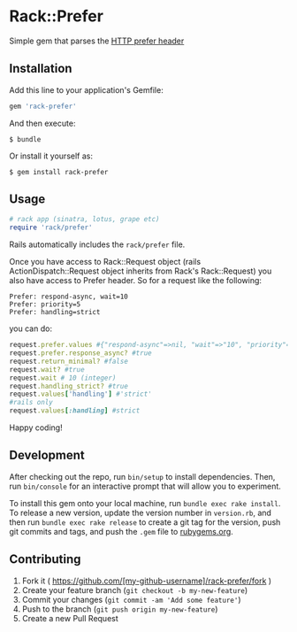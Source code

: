 # Rack::Prefer

Simple gem that parses the [HTTP prefer header](http://tools.ietf.org/html/rfc7240)

## Installation

Add this line to your application's Gemfile:

```ruby
gem 'rack-prefer'
```

And then execute:

    $ bundle

Or install it yourself as:

    $ gem install rack-prefer

## Usage

```ruby
# rack app (sinatra, lotus, grape etc)
require 'rack/prefer'
```

Rails automatically includes the `rack/prefer` file.

Once you have access to Rack::Request object (rails ActionDispatch::Request object
inherits from Rack's Rack::Request) you also have access to Prefer header. So for
a request like the following:

```http
Prefer: respond-async, wait=10
Prefer: priority=5
Prefer: handling=strict
```

you can do:
```ruby
request.prefer.values #{"respond-async"=>nil, "wait"=>"10", "priority"=>"5"}
request.prefer.response_async? #true
request.return_minimal? #false
request.wait? #true
request.wait # 10 (integer)
request.handling_strict? #true
request.values['handling'] #'strict'
#rails only
request.values[:handling] #strict
```

Happy coding!


## Development

After checking out the repo, run `bin/setup` to install dependencies. Then, run `bin/console` for an interactive prompt that will allow you to experiment. 

To install this gem onto your local machine, run `bundle exec rake install`. To release a new version, update the version number in `version.rb`, and then run `bundle exec rake release` to create a git tag for the version, push git commits and tags, and push the `.gem` file to [rubygems.org](https://rubygems.org).

## Contributing

1. Fork it ( https://github.com/[my-github-username]/rack-prefer/fork )
2. Create your feature branch (`git checkout -b my-new-feature`)
3. Commit your changes (`git commit -am 'Add some feature'`)
4. Push to the branch (`git push origin my-new-feature`)
5. Create a new Pull Request
